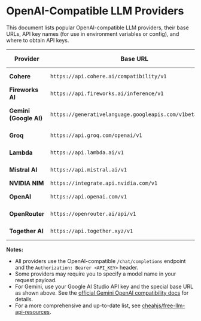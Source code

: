 # OpenAI-Compatible LLM Providers

This document lists popular OpenAI-compatible LLM providers, their base URLs, API key names (for use in environment variables or config), and where to obtain API keys.

| Provider               | Base URL                                                  | API Key Name         | Default Model                                       | Get API Key                                                           |
| ---------------------- | --------------------------------------------------------- | -------------------- | --------------------------------------------------- | --------------------------------------------------------------------- |
| **Cohere**             | `https://api.cohere.ai/compatibility/v1`                  | `COHERE_API_KEY`     | `command-r-plus`                                    | [Cohere API Keys](https://dashboard.cohere.com/api-keys)              |
| **Fireworks AI**       | `https://api.fireworks.ai/inference/v1`                   | `FIREWORKS_API_KEY`  | `accounts/fireworks/models/llama-v3p1-70b-instruct` | [Fireworks API Keys](https://app.fireworks.ai/api-keys)               |
| **Gemini (Google AI)** | `https://generativelanguage.googleapis.com/v1beta/openai` | `GEMINI_API_KEY`     | `gemini-2.0-flash`                                  | [Google AI Studio API Keys](https://makersuite.google.com/app/apikey) |
| **Groq**               | `https://api.groq.com/openai/v1`                          | `GROQ_API_KEY`       | `llama3-70b-8192`                                   | [Groq API Keys](https://console.groq.com/keys)                        |
| **Lambda**             | `https://api.lambda.ai/v1`                                | `LAMBDA_API_KEY`     | `llama3.2-3b-instruct`                              | [Lambda API Keys](https://cloud.lambda.ai/api-keys/cloud-api)         |
| **Mistral AI**         | `https://api.mistral.ai/v1`                               | `MISTRAL_API_KEY`    | `mistral-small-latest`                              | [Mistral API Keys](https://console.mistral.ai/api-keys)               |
| **NVIDIA NIM**         | `https://integrate.api.nvidia.com/v1`                     | `NVIDIA_API_KEY`     | `nvidia/nemotron-mini-4b-instruct`                  | [NVIDIA NIM](https://build.nvidia.com/)                               |
| **OpenAI**             | `https://api.openai.com/v1`                               | `OPENAI_API_KEY`     | `gpt-4o-mini`                                       | [OpenAI API Keys](https://platform.openai.com/api-keys)               |
| **OpenRouter**         | `https://openrouter.ai/api/v1`                            | `OPENROUTER_API_KEY` | `google/gemini-2.5-flash`                           | [OpenRouter API Keys](https://openrouter.ai/keys)                     |
| **Together AI**        | `https://api.together.xyz/v1`                             | `TOGETHER_API_KEY`   | `mistralai/Mixtral-8x7B-Instruct-v0.1`              | [Together API Keys](https://api.together.ai/)                         |

**Notes:**
- All providers use the OpenAI-compatible `/chat/completions` endpoint and the `Authorization: Bearer <API_KEY>` header.
- Some providers may require you to specify a model name in your request payload.
- For Gemini, use your Google AI Studio API key and the special base URL as shown above. See the [official Gemini OpenAI compatibility docs](https://ai.google.dev/gemini-api/docs/openai) for details.
- For a more comprehensive and up-to-date list, see [cheahjs/free-llm-api-resources](https://github.com/cheahjs/free-llm-api-resources). 